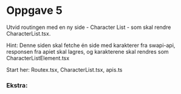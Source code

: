 # Oppgave 5
Utvid routingen med en ny side - Character List - som skal rendre CharacterList.tsx.

Hint: Denne siden skal fetche én side med karakterer fra swapi-api, responsen fra apiet skal lagres, og karakterene skal rendres som CharacterListElement.tsx

Start her: Routex.tsx, CharacterList.tsx, apis.ts

### Ekstra:
